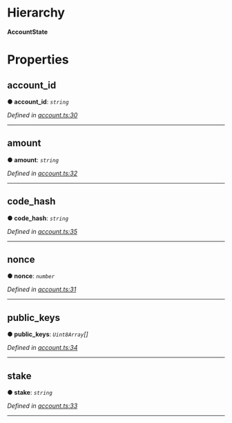 

# Hierarchy

**AccountState**

# Properties

<a id="account_id"></a>

##  account_id

**● account_id**: *`string`*

*Defined in [account.ts:30](https://github.com/nearprotocol/nearlib/blob/7062a82/src.ts/account.ts#L30)*

___
<a id="amount"></a>

##  amount

**● amount**: *`string`*

*Defined in [account.ts:32](https://github.com/nearprotocol/nearlib/blob/7062a82/src.ts/account.ts#L32)*

___
<a id="code_hash"></a>

##  code_hash

**● code_hash**: *`string`*

*Defined in [account.ts:35](https://github.com/nearprotocol/nearlib/blob/7062a82/src.ts/account.ts#L35)*

___
<a id="nonce"></a>

##  nonce

**● nonce**: *`number`*

*Defined in [account.ts:31](https://github.com/nearprotocol/nearlib/blob/7062a82/src.ts/account.ts#L31)*

___
<a id="public_keys"></a>

##  public_keys

**● public_keys**: *`Uint8Array`[]*

*Defined in [account.ts:34](https://github.com/nearprotocol/nearlib/blob/7062a82/src.ts/account.ts#L34)*

___
<a id="stake"></a>

##  stake

**● stake**: *`string`*

*Defined in [account.ts:33](https://github.com/nearprotocol/nearlib/blob/7062a82/src.ts/account.ts#L33)*

___

